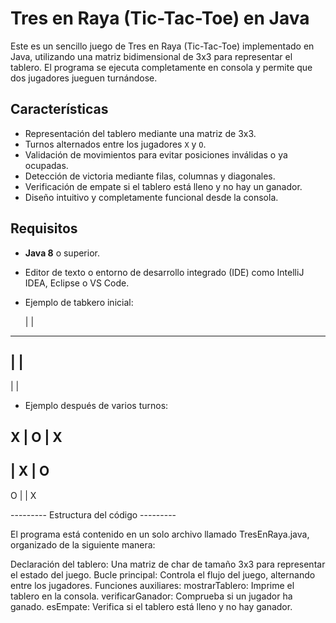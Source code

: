 # Tres en Raya (Tic-Tac-Toe) en Java

Este es un sencillo juego de Tres en Raya (Tic-Tac-Toe) implementado en Java, utilizando una matriz bidimensional de 3x3 para representar el tablero. 
El programa se ejecuta completamente en consola y permite que dos jugadores jueguen turnándose.

## Características

- Representación del tablero mediante una matriz de 3x3.
- Turnos alternados entre los jugadores `X` y `O`.
- Validación de movimientos para evitar posiciones inválidas o ya ocupadas.
- Detección de victoria mediante filas, columnas y diagonales.
- Verificación de empate si el tablero está lleno y no hay un ganador.
- Diseño intuitivo y completamente funcional desde la consola.

## Requisitos

- **Java 8** o superior.
- Editor de texto o entorno de desarrollo integrado (IDE) como IntelliJ IDEA, Eclipse o VS Code.
   
- Ejemplo de tabkero inicial:

  |   |  
---------
  |   |  
---------
  |   |  

- Ejemplo después de varios turnos:

X | O | X
---------
  | X | O
---------
O |   | X

--------- Estructura del código ---------

El programa está contenido en un solo archivo llamado TresEnRaya.java, organizado de la siguiente manera:

Declaración del tablero: Una matriz de char de tamaño 3x3 para representar el estado del juego.
Bucle principal: Controla el flujo del juego, alternando entre los jugadores.
Funciones auxiliares:
mostrarTablero: Imprime el tablero en la consola.
verificarGanador: Comprueba si un jugador ha ganado.
esEmpate: Verifica si el tablero está lleno y no hay ganador.
